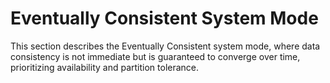 # Eventually Consistent System Mode

This section describes the Eventually Consistent system mode, where data consistency is not immediate but is guaranteed to converge over time, prioritizing availability and partition tolerance.